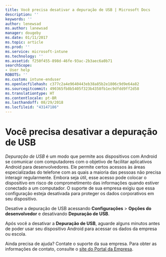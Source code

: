 ```yaml
---
title: Você precisa desativar a depuração de USB | Microsoft Docs
description: ''
keywords: ''
author: lenewsad
ms.author: lanewsad
manager: dougeby
ms.date: 01/11/2017
ms.topic: article
ms.prod: ''
ms.service: microsoft-intune
ms.technology: ''
ms.assetid: f250f455-898d-46fe-93ac-2b3aec6a0b71
searchScope:
- User help
ROBOTS: ''
ms.custom: intune-enduser
ms.openlocfilehash: c377c2a4e9640443eb38a85b2e1806c9d9e64a82
ms.sourcegitcommit: 490365fb8b5405f323b4358fb1ec9dfdd9ff2d58
ms.translationtype: HT
ms.contentlocale: pt-BR
ms.lasthandoff: 08/29/2018
ms.locfileid: "43147186"
---
```

# <a name="you-need-to-turn-off-usb-debugging"></a>Você precisa desativar a depuração de USB

_Depuração de USB_ é um modo que permite aos dispositivos com Android se comunicar com computadores com o objetivo de facilitar aplicativos Android para desenvolvedores. Ele permite certos acessos às áreas especializadas do telefone com as quais a maioria das pessoas não precisa interagir regularmente. Embora seja útil, esse acesso pode colocar o dispositivo em risco de comprometimento das informações quando estiver conectado a um computador. O suporte de sua empresa exigiu que essa configuração esteja desativada para proteger os dados corporativos em seu dispositivo.

Desative a depuração de USB acessando **Configurações** > **Opções do desenvolvedor** e desativando **Depuração de USB**.

Após você a desativar a **Depuração de USB**, aguarde alguns minutos antes de poder usar seu dispositivo Android para acessar os dados da empresa ou escola.

Ainda precisa de ajuda? Contate o suporte da sua empresa. Para obter as informações de contato, consulte o [site do Portal da Empresa](https://go.microsoft.com/fwlink/?linkid=2010980).
